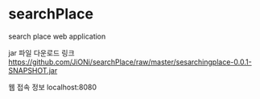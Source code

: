 # searchPlace
search place web application

jar 파일 다운로드 링크
https://github.com/JiONi/searchPlace/raw/master/sesarchingplace-0.0.1-SNAPSHOT.jar

웹 접속 정보
localhost:8080

